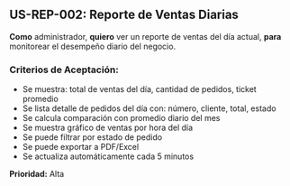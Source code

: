 ## US-REP-002: Reporte de Ventas Diarias
**Como** administrador,
**quiero** ver un reporte de ventas del día actual,
**para** monitorear el desempeño diario del negocio.

### Criterios de Aceptación:
- Se muestra: total de ventas del día, cantidad de pedidos, ticket promedio
- Se lista detalle de pedidos del día con: número, cliente, total, estado
- Se calcula comparación con promedio diario del mes
- Se muestra gráfico de ventas por hora del día
- Se puede filtrar por estado de pedido
- Se puede exportar a PDF/Excel
- Se actualiza automáticamente cada 5 minutos

**Prioridad:** Alta
